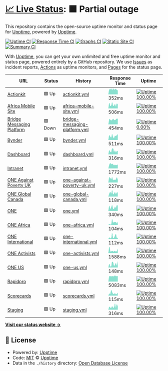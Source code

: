 # [📈 Live Status](https://status.one.org): <!--live status--> **🟧 Partial outage**

This repository contains the open-source uptime monitor and status page for [Upptime](https://upptime.js.org), powered by [Upptime](https://github.com/upptime/upptime).

[![Uptime CI](https://github.com/koj-co/upptime/workflows/Uptime%20CI/badge.svg)](https://github.com/koj-co/upptime/actions?query=workflow%3A%22Uptime+CI%22)
[![Response Time CI](https://github.com/koj-co/upptime/workflows/Response%20Time%20CI/badge.svg)](https://github.com/koj-co/upptime/actions?query=workflow%3A%22Response+Time+CI%22)
[![Graphs CI](https://github.com/koj-co/upptime/workflows/Graphs%20CI/badge.svg)](https://github.com/koj-co/upptime/actions?query=workflow%3A%22Graphs+CI%22)
[![Static Site CI](https://github.com/koj-co/upptime/workflows/Static%20Site%20CI/badge.svg)](https://github.com/koj-co/upptime/actions?query=workflow%3A%22Static+Site+CI%22)
[![Summary CI](https://github.com/koj-co/upptime/workflows/Summary%20CI/badge.svg)](https://github.com/koj-co/upptime/actions?query=workflow%3A%22Summary+CI%22)

With [Upptime](https://upptime.js.org), you can get your own unlimited and free uptime monitor and status page, powered entirely by a GitHub repository. We use [Issues](https://github.com/upptime/upptime/issues) as incident reports, [Actions](https://github.com/upptime/upptime/actions) as uptime monitors, and [Pages](https://status.one.org) for the status page.

<!--start: status pages-->
<!-- This summary is generated by Upptime (https://github.com/upptime/upptime) -->
<!-- Do not edit this manually, your changes will be overwritten -->

| URL                                                            | Status  | History                                                                                                                              | Response Time                                                                                  | Uptime                                                                                                                                                                                                                                            |
| -------------------------------------------------------------- | ------- | ------------------------------------------------------------------------------------------------------------------------------------ | ---------------------------------------------------------------------------------------------- | ------------------------------------------------------------------------------------------------------------------------------------------------------------------------------------------------------------------------------------------------- |
| [Actionkit](https://act.one.org)                               | 🟩 Up   | [actionkit.yml](https://github.com/ONEcampaign/project_upptime/commits/master/history/actionkit.yml)                                 | <img alt="Response time graph" src="./graphs/actionkit.png" height="20"> 352ms                 | [![Uptime 100.00%](https://img.shields.io/endpoint?url=https%3A%2F%2Fraw.githubusercontent.com%2FONEcampaign%2Fproject_upptime%2Fmaster%2Fapi%2Factionkit%2Fuptime.json)](https://status.one.org/history/actionkit)                               |
| [Africa Mobile Site](https://m.one.org/us)                     | 🟩 Up   | [africa-mobile-site.yml](https://github.com/ONEcampaign/project_upptime/commits/master/history/africa-mobile-site.yml)               | <img alt="Response time graph" src="./graphs/africa-mobile-site.png" height="20"> 506ms        | [![Uptime 100.00%](https://img.shields.io/endpoint?url=https%3A%2F%2Fraw.githubusercontent.com%2FONEcampaign%2Fproject_upptime%2Fmaster%2Fapi%2Fafrica-mobile-site%2Fuptime.json)](https://status.one.org/history/africa-mobile-site)             |
| [Bridge Messaging Platform](https://api.messaging.dev.one.org) | 🟥 Down | [bridge-messaging-platform.yml](https://github.com/ONEcampaign/project_upptime/commits/master/history/bridge-messaging-platform.yml) | <img alt="Response time graph" src="./graphs/bridge-messaging-platform.png" height="20"> 454ms | [![Uptime 0.00%](https://img.shields.io/endpoint?url=https%3A%2F%2Fraw.githubusercontent.com%2FONEcampaign%2Fproject_upptime%2Fmaster%2Fapi%2Fbridge-messaging-platform%2Fuptime.json)](https://status.one.org/history/bridge-messaging-platform) |
| [Bynder](https://assets.one.org)                               | 🟩 Up   | [bynder.yml](https://github.com/ONEcampaign/project_upptime/commits/master/history/bynder.yml)                                       | <img alt="Response time graph" src="./graphs/bynder.png" height="20"> 511ms                    | [![Uptime 100.00%](https://img.shields.io/endpoint?url=https%3A%2F%2Fraw.githubusercontent.com%2FONEcampaign%2Fproject_upptime%2Fmaster%2Fapi%2Fbynder%2Fuptime.json)](https://status.one.org/history/bynder)                                     |
| [Dashboard](https://dashboard.one.org)                         | 🟩 Up   | [dashboard.yml](https://github.com/ONEcampaign/project_upptime/commits/master/history/dashboard.yml)                                 | <img alt="Response time graph" src="./graphs/dashboard.png" height="20"> 316ms                 | [![Uptime 100.00%](https://img.shields.io/endpoint?url=https%3A%2F%2Fraw.githubusercontent.com%2FONEcampaign%2Fproject_upptime%2Fmaster%2Fapi%2Fdashboard%2Fuptime.json)](https://status.one.org/history/dashboard)                               |
| [Intranet](https://intranet.one.org)                           | 🟩 Up   | [intranet.yml](https://github.com/ONEcampaign/project_upptime/commits/master/history/intranet.yml)                                   | <img alt="Response time graph" src="./graphs/intranet.png" height="20"> 1772ms                 | [![Uptime 100.00%](https://img.shields.io/endpoint?url=https%3A%2F%2Fraw.githubusercontent.com%2FONEcampaign%2Fproject_upptime%2Fmaster%2Fapi%2Fintranet%2Fuptime.json)](https://status.one.org/history/intranet)                                 |
| [ONE Against Poverty UK](https://www.oneagainstpoverty.org.uk) | 🟩 Up   | [one-against-poverty-uk.yml](https://github.com/ONEcampaign/project_upptime/commits/master/history/one-against-poverty-uk.yml)       | <img alt="Response time graph" src="./graphs/one-against-poverty-uk.png" height="20"> 227ms    | [![Uptime 100.00%](https://img.shields.io/endpoint?url=https%3A%2F%2Fraw.githubusercontent.com%2FONEcampaign%2Fproject_upptime%2Fmaster%2Fapi%2Fone-against-poverty-uk%2Fuptime.json)](https://status.one.org/history/one-against-poverty-uk)     |
| [ONE Global Canada](https://www.oneglobalcanada.com)           | 🟩 Up   | [one-global-canada.yml](https://github.com/ONEcampaign/project_upptime/commits/master/history/one-global-canada.yml)                 | <img alt="Response time graph" src="./graphs/one-global-canada.png" height="20"> 118ms         | [![Uptime 100.00%](https://img.shields.io/endpoint?url=https%3A%2F%2Fraw.githubusercontent.com%2FONEcampaign%2Fproject_upptime%2Fmaster%2Fapi%2Fone-global-canada%2Fuptime.json)](https://status.one.org/history/one-global-canada)               |
| [ONE](https://www.one.org)                                     | 🟩 Up   | [one.yml](https://github.com/ONEcampaign/project_upptime/commits/master/history/one.yml)                                             | <img alt="Response time graph" src="./graphs/one.png" height="20"> 340ms                       | [![Uptime 100.00%](https://img.shields.io/endpoint?url=https%3A%2F%2Fraw.githubusercontent.com%2FONEcampaign%2Fproject_upptime%2Fmaster%2Fapi%2Fone%2Fuptime.json)](https://status.one.org/history/one)                                           |
| [ONE Africa](https://www.one.org/africa)                       | 🟩 Up   | [one-africa.yml](https://github.com/ONEcampaign/project_upptime/commits/master/history/one-africa.yml)                               | <img alt="Response time graph" src="./graphs/one-africa.png" height="20"> 104ms                | [![Uptime 100.00%](https://img.shields.io/endpoint?url=https%3A%2F%2Fraw.githubusercontent.com%2FONEcampaign%2Fproject_upptime%2Fmaster%2Fapi%2Fone-africa%2Fuptime.json)](https://status.one.org/history/one-africa)                             |
| [ONE International](https://www.one.org/international)         | 🟩 Up   | [one-international.yml](https://github.com/ONEcampaign/project_upptime/commits/master/history/one-international.yml)                 | <img alt="Response time graph" src="./graphs/one-international.png" height="20"> 112ms         | [![Uptime 100.00%](https://img.shields.io/endpoint?url=https%3A%2F%2Fraw.githubusercontent.com%2FONEcampaign%2Fproject_upptime%2Fmaster%2Fapi%2Fone-international%2Fuptime.json)](https://status.one.org/history/one-international)               |
| [ONE Activists](https://activists.one.org/)                    | 🟩 Up   | [one-activists.yml](https://github.com/ONEcampaign/project_upptime/commits/master/history/one-activists.yml)                         | <img alt="Response time graph" src="./graphs/one-activists.png" height="20"> 1588ms            | [![Uptime 100.00%](https://img.shields.io/endpoint?url=https%3A%2F%2Fraw.githubusercontent.com%2FONEcampaign%2Fproject_upptime%2Fmaster%2Fapi%2Fone-activists%2Fuptime.json)](https://status.one.org/history/one-activists)                       |
| [ONE US](https://www.one.org/us)                               | 🟩 Up   | [one-us.yml](https://github.com/ONEcampaign/project_upptime/commits/master/history/one-us.yml)                                       | <img alt="Response time graph" src="./graphs/one-us.png" height="20"> 148ms                    | [![Uptime 100.00%](https://img.shields.io/endpoint?url=https%3A%2F%2Fraw.githubusercontent.com%2FONEcampaign%2Fproject_upptime%2Fmaster%2Fapi%2Fone-us%2Fuptime.json)](https://status.one.org/history/one-us)                                     |
| [Rapidpro](https://one.wafl.chat)                              | 🟩 Up   | [rapidpro.yml](https://github.com/ONEcampaign/project_upptime/commits/master/history/rapidpro.yml)                                   | <img alt="Response time graph" src="./graphs/rapidpro.png" height="20"> 5083ms                 | [![Uptime 100.00%](https://img.shields.io/endpoint?url=https%3A%2F%2Fraw.githubusercontent.com%2FONEcampaign%2Fproject_upptime%2Fmaster%2Fapi%2Frapidpro%2Fuptime.json)](https://status.one.org/history/rapidpro)                                 |
| [Scorecards](https://scorecards.one.org)                       | 🟩 Up   | [scorecards.yml](https://github.com/ONEcampaign/project_upptime/commits/master/history/scorecards.yml)                               | <img alt="Response time graph" src="./graphs/scorecards.png" height="20"> 115ms                | [![Uptime 100.00%](https://img.shields.io/endpoint?url=https%3A%2F%2Fraw.githubusercontent.com%2FONEcampaign%2Fproject_upptime%2Fmaster%2Fapi%2Fscorecards%2Fuptime.json)](https://status.one.org/history/scorecards)                             |
| [Staging](https://staging.one.org/international)               | 🟩 Up   | [staging.yml](https://github.com/ONEcampaign/project_upptime/commits/master/history/staging.yml)                                     | <img alt="Response time graph" src="./graphs/staging.png" height="20"> 316ms                   | [![Uptime 100.00%](https://img.shields.io/endpoint?url=https%3A%2F%2Fraw.githubusercontent.com%2FONEcampaign%2Fproject_upptime%2Fmaster%2Fapi%2Fstaging%2Fuptime.json)](https://status.one.org/history/staging)                                   |

<!--end: status pages-->

[**Visit our status website →**](https://status.one.org)

## 📄 License

- Powered by: [Upptime](https://github.com/upptime/upptime)
- Code: [MIT](./LICENSE) © [Upptime](https://upptime.js.org)
- Data in the `./history` directory: [Open Database License](https://opendatacommons.org/licenses/odbl/1-0/)
